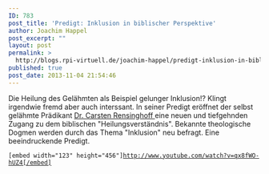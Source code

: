 ```yaml
---
ID: 783
post_title: 'Predigt: Inklusion in biblischer Perspektive'
author: Joachim Happel
post_excerpt: ""
layout: post
permalink: >
  http://blogs.rpi-virtuell.de/joachim-happel/predigt-inklusion-in-biblischer-perspektive/
published: true
post_date: 2013-11-04 21:54:46
---
```

Die Heilung des Gelähmten als Beispiel gelunger Inklusion!? Klingt irgendwie fremd aber auch interssant. In seiner Predigt eröffnet der selbst gelähmte Prädikant <a title="Homepage von Carsten Rensinghoff" href="http://www.rensinghoff.org/" target="_blank">Dr. Carsten Rensinghoff </a>eine neuen und tiefgehnden Zugang zu dem biblischen "Heilungsverständnis". Bekannte theologische Dogmen werden durch das Thema "Inklusion" neu befragt.
Eine beeindruckende Predigt.

<code>[embed width="123" height="456"]http://www.youtube.com/watch?v=qx8fWO-hUZ4[/embed]</code>

&nbsp;